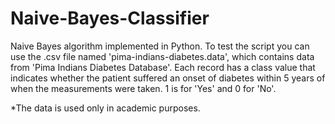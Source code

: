 # Naive-Bayes-Classifier
Naive Bayes algorithm implemented in Python. To test the script you can use the .csv file named 'pima-indians-diabetes.data', which contains data from 'Pima Indians Diabetes Database'. Each record has a class value that indicates whether the patient suffered an onset of diabetes within 5 years of when the measurements were taken. 1 is for 'Yes' and 0 for 'No'.

*The data is used only in academic purposes.
